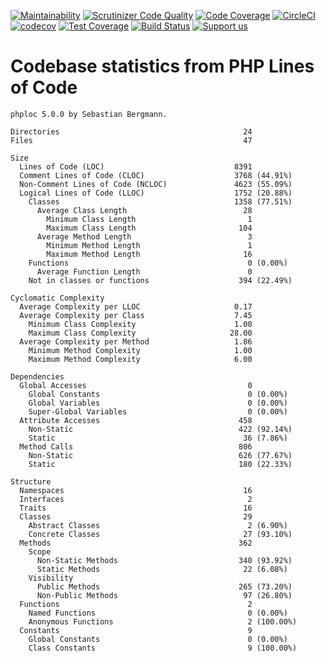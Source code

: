 [![Maintainability](https://api.codeclimate.com/v1/badges/55c8967ef25e37182e3d/maintainability)](https://codeclimate.com/github/Firesphere/silverstripe-solr-search/maintainability)
[![Scrutinizer Code Quality](https://scrutinizer-ci.com/g/Firesphere/silverstripe-solr-search/badges/quality-score.png?b=master)](https://scrutinizer-ci.com/g/Firesphere/silverstripe-solr-search/?branch=master)
[![Code Coverage](https://scrutinizer-ci.com/g/Firesphere/silverstripe-solr-search/badges/coverage.png?b=master)](https://scrutinizer-ci.com/g/Firesphere/silverstripe-solr-search/?branch=master)
[![CircleCI](https://circleci.com/gh/Firesphere/silverstripe-solr-search/tree/master.svg?style=svg)](https://circleci.com/gh/Firesphere/silverstripe-solr-search/tree/master)
[![codecov](https://codecov.io/gh/Firesphere/silverstripe-solr-search/branch/master/graph/badge.svg)](https://codecov.io/gh/Firesphere/silverstripe-solr-search)
[![Test Coverage](https://api.codeclimate.com/v1/badges/55c8967ef25e37182e3d/test_coverage)](https://codeclimate.com/github/Firesphere/silverstripe-solr-search/test_coverage)
[![Build Status](https://scrutinizer-ci.com/g/Firesphere/silverstripe-solr-search/badges/build.png?b=master)](https://scrutinizer-ci.com/g/Firesphere/silverstripe-solr-search/build-status/master)
[![Support us](https://enjoy.gitstore.app/repositories/badge-Firesphere/silverstripe-solr-search.svg)](https://enjoy.gitstore.app/repositories/Firesphere/silverstripe-solr-search)

# Codebase statistics from PHP Lines of Code

```
phploc 5.0.0 by Sebastian Bergmann.

Directories                                         24
Files                                               47

Size
  Lines of Code (LOC)                             8391
  Comment Lines of Code (CLOC)                    3768 (44.91%)
  Non-Comment Lines of Code (NCLOC)               4623 (55.09%)
  Logical Lines of Code (LLOC)                    1752 (20.88%)
    Classes                                       1358 (77.51%)
      Average Class Length                          28
        Minimum Class Length                         1
        Maximum Class Length                       104
      Average Method Length                          3
        Minimum Method Length                        1
        Maximum Method Length                       16
    Functions                                        0 (0.00%)
      Average Function Length                        0
    Not in classes or functions                    394 (22.49%)

Cyclomatic Complexity
  Average Complexity per LLOC                     0.17
  Average Complexity per Class                    7.45
    Minimum Class Complexity                      1.00
    Maximum Class Complexity                     28.00
  Average Complexity per Method                   1.86
    Minimum Method Complexity                     1.00
    Maximum Method Complexity                     6.00

Dependencies
  Global Accesses                                    0
    Global Constants                                 0 (0.00%)
    Global Variables                                 0 (0.00%)
    Super-Global Variables                           0 (0.00%)
  Attribute Accesses                               458
    Non-Static                                     422 (92.14%)
    Static                                          36 (7.86%)
  Method Calls                                     806
    Non-Static                                     626 (77.67%)
    Static                                         180 (22.33%)

Structure
  Namespaces                                        16
  Interfaces                                         2
  Traits                                            16
  Classes                                           29
    Abstract Classes                                 2 (6.90%)
    Concrete Classes                                27 (93.10%)
  Methods                                          362
    Scope
      Non-Static Methods                           340 (93.92%)
      Static Methods                                22 (6.08%)
    Visibility
      Public Methods                               265 (73.20%)
      Non-Public Methods                            97 (26.80%)
  Functions                                          2
    Named Functions                                  0 (0.00%)
    Anonymous Functions                              2 (100.00%)
  Constants                                          9
    Global Constants                                 0 (0.00%)
    Class Constants                                  9 (100.00%)
```
